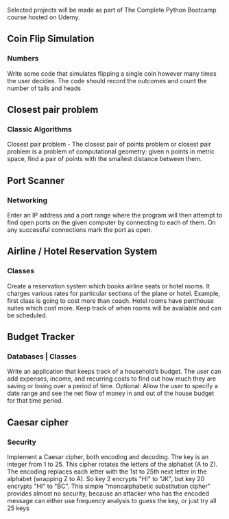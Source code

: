 Selected projects will be made as part of The Complete Python Bootcamp course hosted on Udemy. 

## Coin Flip Simulation
### Numbers

Write some code that simulates flipping a single coin however many times the user decides. The code should record the outcomes and count the number of tails and heads

## Closest pair problem
### Classic Algorithms
Closest pair problem - The closest pair of points problem or closest pair problem is a problem of computational geometry: given n points in metric space, find a pair of points with the smallest distance between them.

## Port Scanner
### Networking
Enter an IP address and a port range where the program will then attempt to find open ports on the given computer by connecting to each of them. On any successful connections mark the port as open.


## Airline / Hotel Reservation System
### Classes
Create a reservation system which books airline seats or hotel rooms. It charges various rates for particular sections of the plane or hotel. Example, first class is going to cost more than coach. Hotel rooms have penthouse suites which cost more. Keep track of when rooms will be available and can be scheduled.

## Budget Tracker
### Databases | Classes
Write an application that keeps track of a household’s budget. The user can add expenses, income, and recurring costs to find out how much they are saving or losing over a period of time. Optional: Allow the user to specify a date range and see the net flow of money in and out of the house budget for that time period.

## Caesar cipher
### Security 
Implement a Caesar cipher, both encoding and decoding. The key is an integer from 1 to 25. This cipher rotates the letters of the alphabet (A to Z). The encoding replaces each letter with the 1st to 25th next letter in the alphabet (wrapping Z to A). So key 2 encrypts "HI" to "JK", but key 20 encrypts "HI" to "BC". This simple "monoalphabetic substitution cipher" provides almost no security, because an attacker who has the encoded message can either use frequency analysis to guess the key, or just try all 25 keys